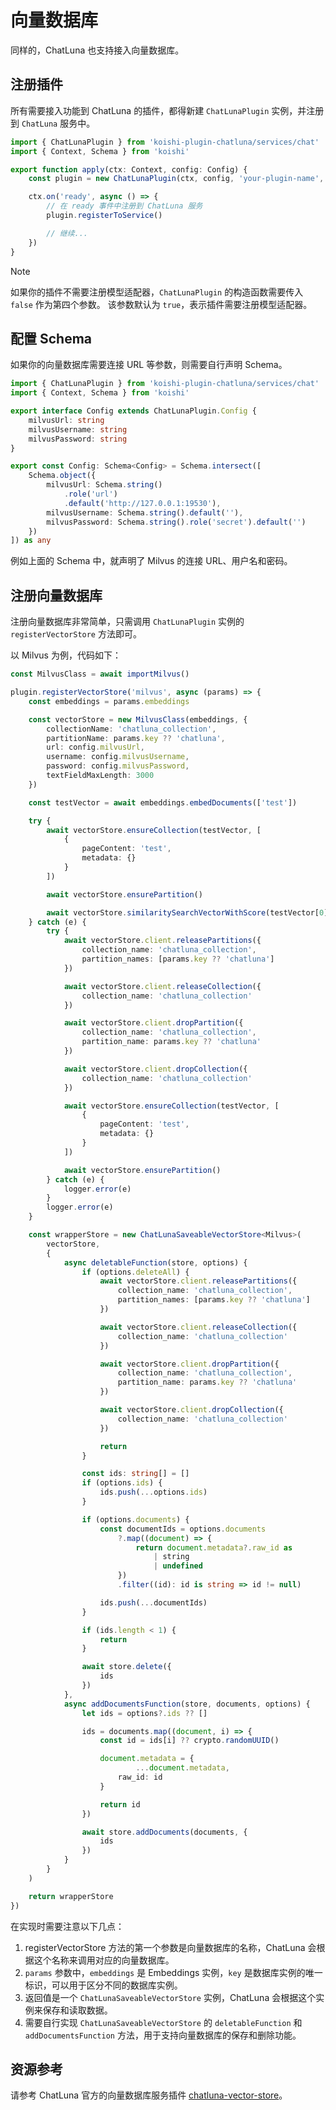 # 向量数据库

同样的，ChatLuna 也支持接入向量数据库。

## 注册插件

所有需要接入功能到 ChatLuna 的插件，都得新建 `ChatLunaPlugin` 实例，并注册到 `ChatLuna` 服务中。

```typescript
import { ChatLunaPlugin } from 'koishi-plugin-chatluna/services/chat'
import { Context, Schema } from 'koishi'

export function apply(ctx: Context, config: Config) {
    const plugin = new ChatLunaPlugin(ctx, config, 'your-plugin-name', false)

    ctx.on('ready', async () => {
        // 在 ready 事件中注册到 ChatLuna 服务
        plugin.registerToService()

        // 继续...
    })
}
```

> [!NOTE]
> 如果你的插件不需要注册模型适配器，`ChatLunaPlugin` 的构造函数需要传入 `false` 作为第四个参数。
> 该参数默认为 `true`，表示插件需要注册模型适配器。

## 配置 Schema

如果你的向量数据库需要连接 URL 等参数，则需要自行声明 Schema。

```typescript
import { ChatLunaPlugin } from 'koishi-plugin-chatluna/services/chat'
import { Context, Schema } from 'koishi'

export interface Config extends ChatLunaPlugin.Config {
    milvusUrl: string
    milvusUsername: string
    milvusPassword: string
}

export const Config: Schema<Config> = Schema.intersect([
    Schema.object({
        milvusUrl: Schema.string()
            .role('url')
            .default('http://127.0.0.1:19530'),
        milvusUsername: Schema.string().default(''),
        milvusPassword: Schema.string().role('secret').default('')
    })
]) as any
```

例如上面的 Schema 中，就声明了 Milvus 的连接 URL、用户名和密码。

## 注册向量数据库

注册向量数据库非常简单，只需调用 `ChatLunaPlugin` 实例的 `registerVectorStore` 方法即可。

以 Milvus 为例，代码如下：

```typescript
const MilvusClass = await importMilvus()

plugin.registerVectorStore('milvus', async (params) => {
    const embeddings = params.embeddings

    const vectorStore = new MilvusClass(embeddings, {
        collectionName: 'chatluna_collection',
        partitionName: params.key ?? 'chatluna',
        url: config.milvusUrl,
        username: config.milvusUsername,
        password: config.milvusPassword,
        textFieldMaxLength: 3000
    })

    const testVector = await embeddings.embedDocuments(['test'])

    try {
        await vectorStore.ensureCollection(testVector, [
            {
                pageContent: 'test',
                metadata: {}
            }
        ])

        await vectorStore.ensurePartition()

        await vectorStore.similaritySearchVectorWithScore(testVector[0], 10)
    } catch (e) {
        try {
            await vectorStore.client.releasePartitions({
                collection_name: 'chatluna_collection',
                partition_names: [params.key ?? 'chatluna']
            })

            await vectorStore.client.releaseCollection({
                collection_name: 'chatluna_collection'
            })

            await vectorStore.client.dropPartition({
                collection_name: 'chatluna_collection',
                partition_name: params.key ?? 'chatluna'
            })

            await vectorStore.client.dropCollection({
                collection_name: 'chatluna_collection'
            })

            await vectorStore.ensureCollection(testVector, [
                {
                    pageContent: 'test',
                    metadata: {}
                }
            ])

            await vectorStore.ensurePartition()
        } catch (e) {
            logger.error(e)
        }
        logger.error(e)
    }

    const wrapperStore = new ChatLunaSaveableVectorStore<Milvus>(
        vectorStore,
        {
            async deletableFunction(store, options) {
                if (options.deleteAll) {
                    await vectorStore.client.releasePartitions({
                        collection_name: 'chatluna_collection',
                        partition_names: [params.key ?? 'chatluna']
                    })

                    await vectorStore.client.releaseCollection({
                        collection_name: 'chatluna_collection'
                    })

                    await vectorStore.client.dropPartition({
                        collection_name: 'chatluna_collection',
                        partition_name: params.key ?? 'chatluna'
                    })

                    await vectorStore.client.dropCollection({
                        collection_name: 'chatluna_collection'
                    })

                    return
                }

                const ids: string[] = []
                if (options.ids) {
                    ids.push(...options.ids)
                }

                if (options.documents) {
                    const documentIds = options.documents
                        ?.map((document) => {
                            return document.metadata?.raw_id as
                                | string
                                | undefined
                        })
                        .filter((id): id is string => id != null)

                    ids.push(...documentIds)
                }

                if (ids.length < 1) {
                    return
                }

                await store.delete({
                    ids
                })
            },
            async addDocumentsFunction(store, documents, options) {
                let ids = options?.ids ?? []

                ids = documents.map((document, i) => {
                    const id = ids[i] ?? crypto.randomUUID()

                    document.metadata = {
                            ...document.metadata,
                        raw_id: id
                    }

                    return id
                })

                await store.addDocuments(documents, {
                    ids
                })
            }
        }
    )

    return wrapperStore
})
```

在实现时需要注意以下几点：

1. registerVectorStore 方法的第一个参数是向量数据库的名称，ChatLuna 会根据这个名称来调用对应的向量数据库。
2. `params` 参数中，`embeddings` 是 Embeddings 实例，`key` 是数据库实例的唯一标识，可以用于区分不同的数据库实例。
3. 返回值是一个 `ChatLunaSaveableVectorStore` 实例，ChatLuna 会根据这个实例来保存和读取数据。
4. 需要自行实现 `ChatLunaSaveableVectorStore` 的 `deletableFunction` 和 `addDocumentsFunction` 方法，用于支持向量数据库的保存和删除功能。

## 资源参考

请参考 ChatLuna 官方的向量数据库服务插件 [chatluna-vector-store](https://github.com/ChatLunaLab/chatluna/blob/v1-dev/packages/vector-store-service)。
